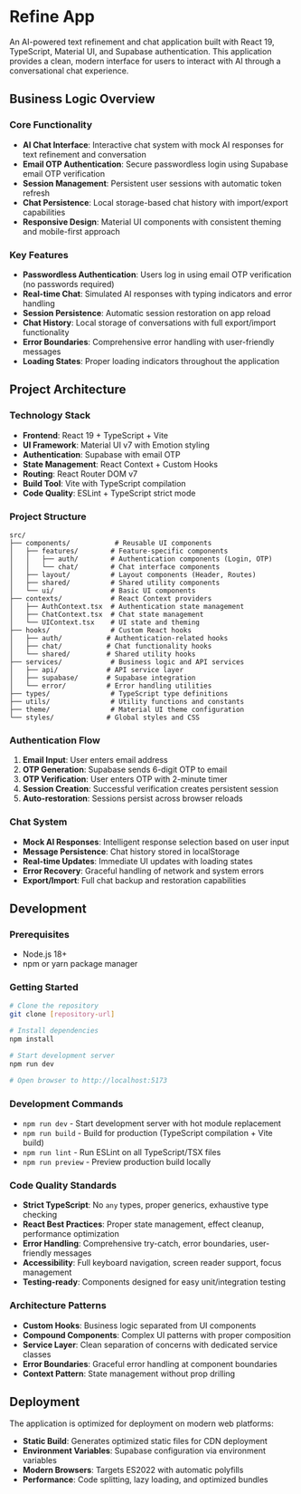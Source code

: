 # Refine App

An AI-powered text refinement and chat application built with React 19, TypeScript, Material UI, and Supabase authentication. This application provides a clean, modern interface for users to interact with AI through a conversational chat experience.

## Business Logic Overview

### Core Functionality
- **AI Chat Interface**: Interactive chat system with mock AI responses for text refinement and conversation
- **Email OTP Authentication**: Secure passwordless login using Supabase email OTP verification
- **Session Management**: Persistent user sessions with automatic token refresh
- **Chat Persistence**: Local storage-based chat history with import/export capabilities
- **Responsive Design**: Material UI components with consistent theming and mobile-first approach

### Key Features
- **Passwordless Authentication**: Users log in using email OTP verification (no passwords required)
- **Real-time Chat**: Simulated AI responses with typing indicators and error handling
- **Session Persistence**: Automatic session restoration on app reload
- **Chat History**: Local storage of conversations with full export/import functionality
- **Error Boundaries**: Comprehensive error handling with user-friendly messages
- **Loading States**: Proper loading indicators throughout the application

## Project Architecture

### Technology Stack
- **Frontend**: React 19 + TypeScript + Vite
- **UI Framework**: Material UI v7 with Emotion styling
- **Authentication**: Supabase with email OTP
- **State Management**: React Context + Custom Hooks
- **Routing**: React Router DOM v7
- **Build Tool**: Vite with TypeScript compilation
- **Code Quality**: ESLint + TypeScript strict mode

### Project Structure

```
src/
├── components/           # Reusable UI components
│   ├── features/        # Feature-specific components
│   │   ├── auth/        # Authentication components (Login, OTP)
│   │   └── chat/        # Chat interface components
│   ├── layout/          # Layout components (Header, Routes)
│   ├── shared/          # Shared utility components
│   └── ui/              # Basic UI components
├── contexts/            # React Context providers
│   ├── AuthContext.tsx  # Authentication state management
│   ├── ChatContext.tsx  # Chat state management
│   └── UIContext.tsx    # UI state and theming
├── hooks/               # Custom React hooks
│   ├── auth/           # Authentication-related hooks
│   ├── chat/           # Chat functionality hooks
│   └── shared/         # Shared utility hooks
├── services/            # Business logic and API services
│   ├── api/            # API service layer
│   ├── supabase/       # Supabase integration
│   └── error/          # Error handling utilities
├── types/               # TypeScript type definitions
├── utils/               # Utility functions and constants
├── theme/               # Material UI theme configuration
└── styles/             # Global styles and CSS
```

### Authentication Flow
1. **Email Input**: User enters email address
2. **OTP Generation**: Supabase sends 6-digit OTP to email
3. **OTP Verification**: User enters OTP with 2-minute timer
4. **Session Creation**: Successful verification creates persistent session
5. **Auto-restoration**: Sessions persist across browser reloads

### Chat System
- **Mock AI Responses**: Intelligent response selection based on user input
- **Message Persistence**: Chat history stored in localStorage
- **Real-time Updates**: Immediate UI updates with loading states
- **Error Recovery**: Graceful handling of network and system errors
- **Export/Import**: Full chat backup and restoration capabilities

## Development

### Prerequisites
- Node.js 18+ 
- npm or yarn package manager

### Getting Started
```bash
# Clone the repository
git clone [repository-url]

# Install dependencies
npm install

# Start development server
npm run dev

# Open browser to http://localhost:5173
```

### Development Commands
- `npm run dev` - Start development server with hot module replacement
- `npm run build` - Build for production (TypeScript compilation + Vite build)
- `npm run lint` - Run ESLint on all TypeScript/TSX files
- `npm run preview` - Preview production build locally

### Code Quality Standards
- **Strict TypeScript**: No `any` types, proper generics, exhaustive type checking
- **React Best Practices**: Proper state management, effect cleanup, performance optimization
- **Error Handling**: Comprehensive try-catch, error boundaries, user-friendly messages
- **Accessibility**: Full keyboard navigation, screen reader support, focus management
- **Testing-ready**: Components designed for easy unit/integration testing

### Architecture Patterns
- **Custom Hooks**: Business logic separated from UI components
- **Compound Components**: Complex UI patterns with proper composition
- **Service Layer**: Clean separation of concerns with dedicated service classes
- **Error Boundaries**: Graceful error handling at component boundaries
- **Context Pattern**: State management without prop drilling

## Deployment

The application is optimized for deployment on modern web platforms:
- **Static Build**: Generates optimized static files for CDN deployment
- **Environment Variables**: Supabase configuration via environment variables
- **Modern Browsers**: Targets ES2022 with automatic polyfills
- **Performance**: Code splitting, lazy loading, and optimized bundles
